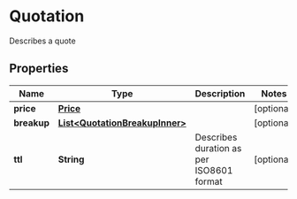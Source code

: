 

# Quotation

Describes a quote

## Properties

| Name | Type | Description | Notes |
|------------ | ------------- | ------------- | -------------|
|**price** | [**Price**](Price.md) |  |  [optional] |
|**breakup** | [**List&lt;QuotationBreakupInner&gt;**](QuotationBreakupInner.md) |  |  [optional] |
|**ttl** | **String** | Describes duration as per ISO8601 format |  [optional] |



